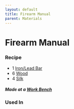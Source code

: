 ```yaml
---
layout: default
title: Firearm Manual
parent: Materials
---
```


# Firearm Manual

### Recipe
- 1 [Iron/Lead Bar](https://terraria-archive.fandom.com/wiki/Iron_Bar)
- 6 [Wood](https://terraria.fandom.com/wiki/Woods)
- 4 [Silk](https://terraria-archive.fandom.com/wiki/Silk)

##### Made at a [Work Bench](https://terraria.fandom.com/wiki/Work_Benches)


### Used In